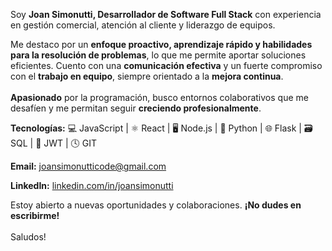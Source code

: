 Soy **Joan Simonutti, Desarrollador de Software Full Stack** con experiencia en gestión comercial, atención al cliente y liderazgo de equipos. <br/>

Me destaco por un **enfoque proactivo, aprendizaje rápido y habilidades para la resolución de problemas**, lo que me permite aportar soluciones eficientes. Cuento con una **comunicación efectiva** y un fuerte compromiso con el **trabajo en equipo**, siempre orientado a la **mejora continua**. <br/>  
**Apasionado** por la programación, busco entornos colaborativos que me desafíen y me permitan seguir **creciendo profesionalmente**. <br/>  

**Tecnologías:**
💻 JavaScript | ⚛️ React | 🖥️ Node.js | 🐍 Python | 🌐 Flask | 🗃️ SQL | 🔑 JWT | 🕓 GIT <br/>  

**Email:** [joansimonutticode@gmail.com](mailto:joansimonutticode@gmail.com)  <br/>

**LinkedIn:** [linkedin.com/in/joansimonutti](https://www.linkedin.com/in/joansimonutti/)  <br/>    

Estoy abierto a nuevas oportunidades y colaboraciones. **¡No dudes en escribirme!** <br/>  
Saludos!
